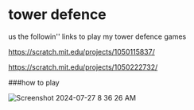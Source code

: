 # tower defence

us the followin''
links to play my tower defence games

https://scratch.mit.edu/projects/1050115837/          

https://scratch.mit.edu/projects/1050222732/

###how to play

![Screenshot 2024-07-27 8 36 26 AM](https://github.com/user-attachments/assets/c03b5ba6-be58-4893-a079-9c761a83a4ec)
